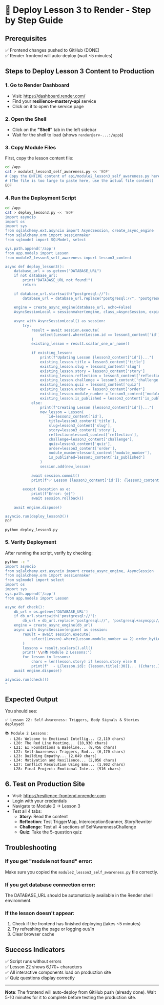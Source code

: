 # 🚀 Deploy Lesson 3 to Render - Step by Step Guide

## Prerequisites
✅ Frontend changes pushed to GitHub (DONE)  
✅ Render frontend will auto-deploy (wait ~5 minutes)  

## Steps to Deploy Lesson 3 Content to Production

### 1. Go to Render Dashboard
- Visit: https://dashboard.render.com/
- Find your **resilience-mastery-api** service
- Click on it to open the service page

### 2. Open the Shell
- Click on the **"Shell"** tab in the left sidebar
- Wait for the shell to load (shows `render@srv-...:/app$`)

### 3. Copy Module Files
First, copy the lesson content file:
```bash
cd /app
cat > module2_lesson3_self_awareness.py << 'EOF'
# Copy the ENTIRE content of api/module2_lesson3_self_awareness.py here
# (The file is too large to paste here, use the actual file content)
EOF
```

### 4. Run the Deployment Script
```bash
cd /app
cat > deploy_lesson3.py << 'EOF'
import asyncio
import os
import sys
from sqlalchemy.ext.asyncio import AsyncSession, create_async_engine
from sqlalchemy.orm import sessionmaker
from sqlmodel import SQLModel, select

sys.path.append('/app')
from app.models import Lesson
from module2_lesson3_self_awareness import lesson3_content

async def deploy_lesson3():
    database_url = os.getenv("DATABASE_URL")
    if not database_url:
        print("DATABASE_URL not found!")
        return
    
    if database_url.startswith("postgresql://"):
        database_url = database_url.replace("postgresql://", "postgresql+asyncpg://", 1)
    
    engine = create_async_engine(database_url, echo=False)
    AsyncSessionLocal = sessionmaker(engine, class_=AsyncSession, expire_on_commit=False)
    
    async with AsyncSessionLocal() as session:
        try:
            result = await session.execute(
                select(Lesson).where(Lesson.id == lesson3_content['id'])
            )
            existing_lesson = result.scalar_one_or_none()
            
            if existing_lesson:
                print(f"Updating Lesson {lesson3_content['id']}...")
                existing_lesson.title = lesson3_content['title']
                existing_lesson.slug = lesson3_content['slug']
                existing_lesson.story = lesson3_content['story']
                existing_lesson.reflection = lesson3_content['reflection']
                existing_lesson.challenge = lesson3_content['challenge']
                existing_lesson.quiz = lesson3_content['quiz']
                existing_lesson.order = lesson3_content['order']
                existing_lesson.module_number = lesson3_content['module_number']
                existing_lesson.is_published = lesson3_content['is_published']
            else:
                print(f"Creating Lesson {lesson3_content['id']}...")
                new_lesson = Lesson(
                    id=lesson3_content['id'],
                    title=lesson3_content['title'],
                    slug=lesson3_content['slug'],
                    story=lesson3_content['story'],
                    reflection=lesson3_content['reflection'],
                    challenge=lesson3_content['challenge'],
                    quiz=lesson3_content['quiz'],
                    order=lesson3_content['order'],
                    module_number=lesson3_content['module_number'],
                    is_published=lesson3_content['is_published']
                )
                session.add(new_lesson)
            
            await session.commit()
            print(f"✅ Lesson {lesson3_content['id']}: {lesson3_content['title']} deployed!")
            
        except Exception as e:
            print(f"Error: {e}")
            await session.rollback()
    
    await engine.dispose()

asyncio.run(deploy_lesson3())
EOF

python deploy_lesson3.py
```

### 5. Verify Deployment
After running the script, verify by checking:
```bash
python -c "
import asyncio
from sqlalchemy.ext.asyncio import create_async_engine, AsyncSession
from sqlalchemy.orm import sessionmaker
from sqlmodel import select
import os
import sys
sys.path.append('/app')
from app.models import Lesson

async def check():
    db_url = os.getenv('DATABASE_URL')
    if db_url.startswith('postgresql://'):
        db_url = db_url.replace('postgresql://', 'postgresql+asyncpg://', 1)
    engine = create_async_engine(db_url)
    async with AsyncSession(engine) as session:
        result = await session.execute(
            select(Lesson).where(Lesson.module_number == 2).order_by(Lesson.order)
        )
        lessons = result.scalars().all()
        print('\\n📚 Module 2 Lessons:')
        for lesson in lessons:
            chars = len(lesson.story) if lesson.story else 0
            print(f'  - L{lesson.id}: {lesson.title[:30]}... ({chars:,} chars)')
    await engine.dispose()

asyncio.run(check())
"
```

## Expected Output
You should see:
```
✅ Lesson 22: Self-Awareness: Triggers, Body Signals & Stories deployed!

📚 Module 2 Lessons:
  - L26: Welcome to Emotional Intellig... (2,119 chars)
  - L20: The Red Line Meeting... (10,930 chars)
  - L21: EI Foundations & Baseline... (8,456 chars)
  - L22: Self-Awareness: Triggers, Bod... (6,170 chars)
  - L23: Building Empathy... (2,049 chars)
  - L24: Motivation and Resilience... (2,056 chars)
  - L27: Conflict Resolution Using Emo... (1,902 chars)
  - L28: Final Project: Emotional Inte... (916 chars)
```

## 6. Test on Production Site
- Visit: https://resilience-frontend.onrender.com
- Login with your credentials
- Navigate to Module 2 → Lesson 3
- Test all 4 tabs:
  - **Story**: Read the content
  - **Reflection**: Test TriggerMap, InteroceptionScanner, StoryRewriter
  - **Challenge**: Test all 4 sections of SelfAwarenessChallenge
  - **Quiz**: Take the 5-question quiz

## Troubleshooting

### If you get "module not found" error:
Make sure you copied the `module2_lesson3_self_awareness.py` file correctly.

### If you get database connection error:
The DATABASE_URL should be automatically available in the Render shell environment.

### If the lesson doesn't appear:
1. Check if the frontend has finished deploying (takes ~5 minutes)
2. Try refreshing the page or logging out/in
3. Clear browser cache

## Success Indicators
✅ Script runs without errors  
✅ Lesson 22 shows 6,170+ characters  
✅ All interactive components load on production site  
✅ Quiz questions display correctly  

---

**Note**: The frontend will auto-deploy from GitHub push (already done). 
Wait 5-10 minutes for it to complete before testing the production site.
